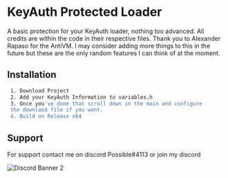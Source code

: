 
# KeyAuth Protected Loader

A basic protection for your KeyAuth loader, nothing too advanced. All credits are within the code in their respective files.
Thank you to Alexander Rapaso for the AntiVM. I may consider adding more things to this in the future but these are the only random features I can think of at the moment.

## Installation


```bash
 1. Download Project
 2. Add your KeyAuth Information to variables.h
 3. Once you've done that scroll down in the main and configure
 the downlaod file if you want. 
 4. Build on Release x64
```
    
## Support

For support contact me on discord Possible#4113 or join my discord


<img src="https://discordapp.com/api/guilds/1047695181383737374/widget.png?style=banner2" alt="Discord Banner 2"/>
